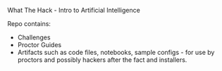What The Hack - Intro to Artificial Intelligence

Repo contains:
- Challenges
- Proctor Guides
- Artifacts such as code files, notebooks, sample configs - for use by proctors and possibly hackers after the fact and installers.
